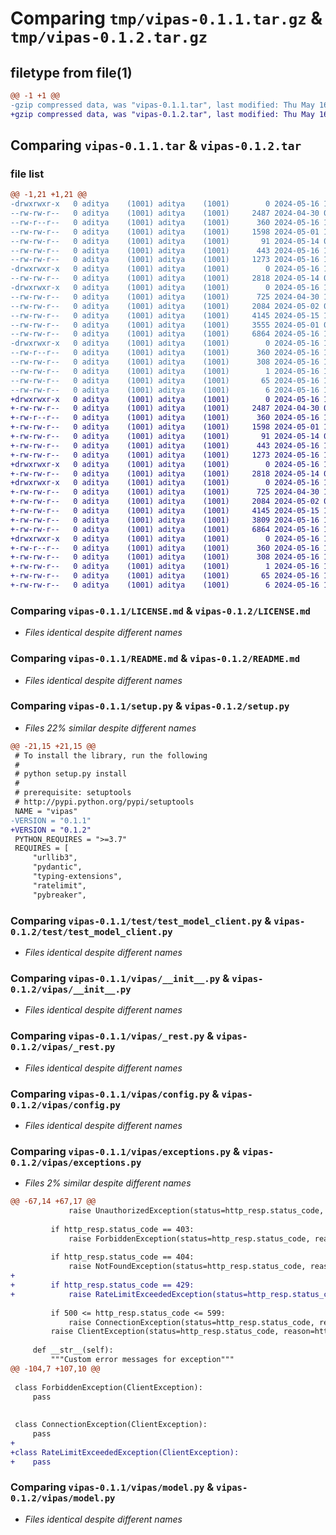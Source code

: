 # Comparing `tmp/vipas-0.1.1.tar.gz` & `tmp/vipas-0.1.2.tar.gz`

## filetype from file(1)

```diff
@@ -1 +1 @@
-gzip compressed data, was "vipas-0.1.1.tar", last modified: Thu May 16 12:26:38 2024, max compression
+gzip compressed data, was "vipas-0.1.2.tar", last modified: Thu May 16 15:23:42 2024, max compression
```

## Comparing `vipas-0.1.1.tar` & `vipas-0.1.2.tar`

### file list

```diff
@@ -1,21 +1,21 @@
-drwxrwxr-x   0 aditya    (1001) aditya    (1001)        0 2024-05-16 12:26:38.408251 vipas-0.1.1/
--rw-rw-r--   0 aditya    (1001) aditya    (1001)     2487 2024-04-30 05:46:43.000000 vipas-0.1.1/LICENSE.md
--rw-r--r--   0 aditya    (1001) aditya    (1001)      360 2024-05-16 12:26:38.408251 vipas-0.1.1/PKG-INFO
--rw-rw-r--   0 aditya    (1001) aditya    (1001)     1598 2024-05-01 12:56:58.000000 vipas-0.1.1/README.md
--rw-rw-r--   0 aditya    (1001) aditya    (1001)       91 2024-05-14 08:16:21.000000 vipas-0.1.1/pyproject.toml
--rw-rw-r--   0 aditya    (1001) aditya    (1001)      443 2024-05-16 12:26:38.412251 vipas-0.1.1/setup.cfg
--rw-rw-r--   0 aditya    (1001) aditya    (1001)     1273 2024-05-16 10:24:06.000000 vipas-0.1.1/setup.py
-drwxrwxr-x   0 aditya    (1001) aditya    (1001)        0 2024-05-16 12:26:38.400251 vipas-0.1.1/test/
--rw-rw-r--   0 aditya    (1001) aditya    (1001)     2818 2024-05-14 08:16:21.000000 vipas-0.1.1/test/test_model_client.py
-drwxrwxr-x   0 aditya    (1001) aditya    (1001)        0 2024-05-16 12:26:38.404251 vipas-0.1.1/vipas/
--rw-rw-r--   0 aditya    (1001) aditya    (1001)      725 2024-04-30 15:42:34.000000 vipas-0.1.1/vipas/__init__.py
--rw-rw-r--   0 aditya    (1001) aditya    (1001)     2084 2024-05-02 09:27:49.000000 vipas-0.1.1/vipas/_rest.py
--rw-rw-r--   0 aditya    (1001) aditya    (1001)     4145 2024-05-15 18:08:55.000000 vipas-0.1.1/vipas/config.py
--rw-rw-r--   0 aditya    (1001) aditya    (1001)     3555 2024-05-01 08:36:27.000000 vipas-0.1.1/vipas/exceptions.py
--rw-rw-r--   0 aditya    (1001) aditya    (1001)     6864 2024-05-16 12:24:58.000000 vipas-0.1.1/vipas/model.py
-drwxrwxr-x   0 aditya    (1001) aditya    (1001)        0 2024-05-16 12:26:38.408251 vipas-0.1.1/vipas.egg-info/
--rw-r--r--   0 aditya    (1001) aditya    (1001)      360 2024-05-16 12:26:38.000000 vipas-0.1.1/vipas.egg-info/PKG-INFO
--rw-rw-r--   0 aditya    (1001) aditya    (1001)      308 2024-05-16 12:26:38.000000 vipas-0.1.1/vipas.egg-info/SOURCES.txt
--rw-rw-r--   0 aditya    (1001) aditya    (1001)        1 2024-05-16 12:26:38.000000 vipas-0.1.1/vipas.egg-info/dependency_links.txt
--rw-rw-r--   0 aditya    (1001) aditya    (1001)       65 2024-05-16 12:26:38.000000 vipas-0.1.1/vipas.egg-info/requires.txt
--rw-rw-r--   0 aditya    (1001) aditya    (1001)        6 2024-05-16 12:26:38.000000 vipas-0.1.1/vipas.egg-info/top_level.txt
+drwxrwxr-x   0 aditya    (1001) aditya    (1001)        0 2024-05-16 15:23:42.512345 vipas-0.1.2/
+-rw-rw-r--   0 aditya    (1001) aditya    (1001)     2487 2024-04-30 05:46:43.000000 vipas-0.1.2/LICENSE.md
+-rw-r--r--   0 aditya    (1001) aditya    (1001)      360 2024-05-16 15:23:42.512345 vipas-0.1.2/PKG-INFO
+-rw-rw-r--   0 aditya    (1001) aditya    (1001)     1598 2024-05-01 12:56:58.000000 vipas-0.1.2/README.md
+-rw-rw-r--   0 aditya    (1001) aditya    (1001)       91 2024-05-14 08:16:21.000000 vipas-0.1.2/pyproject.toml
+-rw-rw-r--   0 aditya    (1001) aditya    (1001)      443 2024-05-16 15:23:42.512345 vipas-0.1.2/setup.cfg
+-rw-rw-r--   0 aditya    (1001) aditya    (1001)     1273 2024-05-16 15:16:44.000000 vipas-0.1.2/setup.py
+drwxrwxr-x   0 aditya    (1001) aditya    (1001)        0 2024-05-16 15:23:42.508345 vipas-0.1.2/test/
+-rw-rw-r--   0 aditya    (1001) aditya    (1001)     2818 2024-05-14 08:16:21.000000 vipas-0.1.2/test/test_model_client.py
+drwxrwxr-x   0 aditya    (1001) aditya    (1001)        0 2024-05-16 15:23:42.512345 vipas-0.1.2/vipas/
+-rw-rw-r--   0 aditya    (1001) aditya    (1001)      725 2024-04-30 15:42:34.000000 vipas-0.1.2/vipas/__init__.py
+-rw-rw-r--   0 aditya    (1001) aditya    (1001)     2084 2024-05-02 09:27:49.000000 vipas-0.1.2/vipas/_rest.py
+-rw-rw-r--   0 aditya    (1001) aditya    (1001)     4145 2024-05-15 18:08:55.000000 vipas-0.1.2/vipas/config.py
+-rw-rw-r--   0 aditya    (1001) aditya    (1001)     3809 2024-05-16 15:16:24.000000 vipas-0.1.2/vipas/exceptions.py
+-rw-rw-r--   0 aditya    (1001) aditya    (1001)     6864 2024-05-16 12:24:58.000000 vipas-0.1.2/vipas/model.py
+drwxrwxr-x   0 aditya    (1001) aditya    (1001)        0 2024-05-16 15:23:42.512345 vipas-0.1.2/vipas.egg-info/
+-rw-r--r--   0 aditya    (1001) aditya    (1001)      360 2024-05-16 15:23:42.000000 vipas-0.1.2/vipas.egg-info/PKG-INFO
+-rw-rw-r--   0 aditya    (1001) aditya    (1001)      308 2024-05-16 15:23:42.000000 vipas-0.1.2/vipas.egg-info/SOURCES.txt
+-rw-rw-r--   0 aditya    (1001) aditya    (1001)        1 2024-05-16 15:23:42.000000 vipas-0.1.2/vipas.egg-info/dependency_links.txt
+-rw-rw-r--   0 aditya    (1001) aditya    (1001)       65 2024-05-16 15:23:42.000000 vipas-0.1.2/vipas.egg-info/requires.txt
+-rw-rw-r--   0 aditya    (1001) aditya    (1001)        6 2024-05-16 15:23:42.000000 vipas-0.1.2/vipas.egg-info/top_level.txt
```

### Comparing `vipas-0.1.1/LICENSE.md` & `vipas-0.1.2/LICENSE.md`

 * *Files identical despite different names*

### Comparing `vipas-0.1.1/README.md` & `vipas-0.1.2/README.md`

 * *Files identical despite different names*

### Comparing `vipas-0.1.1/setup.py` & `vipas-0.1.2/setup.py`

 * *Files 22% similar despite different names*

```diff
@@ -21,15 +21,15 @@
 # To install the library, run the following
 #
 # python setup.py install
 #
 # prerequisite: setuptools
 # http://pypi.python.org/pypi/setuptools
 NAME = "vipas"
-VERSION = "0.1.1"
+VERSION = "0.1.2"
 PYTHON_REQUIRES = ">=3.7"
 REQUIRES = [
     "urllib3",
     "pydantic",
     "typing-extensions",
     "ratelimit",
     "pybreaker",
```

### Comparing `vipas-0.1.1/test/test_model_client.py` & `vipas-0.1.2/test/test_model_client.py`

 * *Files identical despite different names*

### Comparing `vipas-0.1.1/vipas/__init__.py` & `vipas-0.1.2/vipas/__init__.py`

 * *Files identical despite different names*

### Comparing `vipas-0.1.1/vipas/_rest.py` & `vipas-0.1.2/vipas/_rest.py`

 * *Files identical despite different names*

### Comparing `vipas-0.1.1/vipas/config.py` & `vipas-0.1.2/vipas/config.py`

 * *Files identical despite different names*

### Comparing `vipas-0.1.1/vipas/exceptions.py` & `vipas-0.1.2/vipas/exceptions.py`

 * *Files 2% similar despite different names*

```diff
@@ -67,14 +67,17 @@
             raise UnauthorizedException(status=http_resp.status_code, reason=http_resp.reason, http_resp=http_resp, body=body, data=data)
 
         if http_resp.status_code == 403:
             raise ForbiddenException(status=http_resp.status_code, reason=http_resp.reason, http_resp=http_resp, body=body, data=data)
 
         if http_resp.status_code == 404:
             raise NotFoundException(status=http_resp.status_code, reason=http_resp.reason, http_resp=http_resp, body=body, data=data)
+        
+        if http_resp.status_code == 429:
+            raise RateLimitExceededException(status=http_resp.status_code, reason=http_resp.reason, http_resp=http_resp, body=body, data=data)
 
         if 500 <= http_resp.status_code <= 599:
             raise ConnectionException(status=http_resp.status_code, reason=http_resp.reason, http_resp=http_resp, body=body, data=data)
         raise ClientException(status=http_resp.status_code, reason=http_resp.reason, http_resp=http_resp, body=body, data=data)
 
     def __str__(self):
         """Custom error messages for exception"""
@@ -104,7 +107,10 @@
 
 class ForbiddenException(ClientException):
     pass
 
 
 class ConnectionException(ClientException):
     pass
+
+class RateLimitExceededException(ClientException):
+    pass
```

### Comparing `vipas-0.1.1/vipas/model.py` & `vipas-0.1.2/vipas/model.py`

 * *Files identical despite different names*

